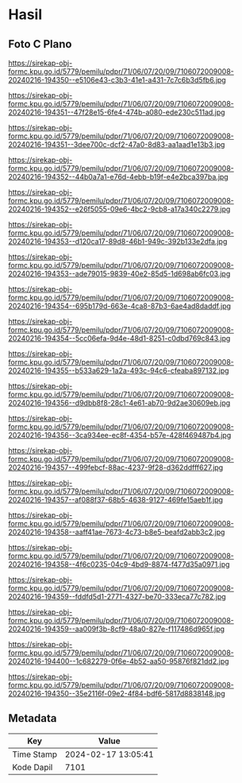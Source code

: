 # Hasil

## Foto C Plano

https://sirekap-obj-formc.kpu.go.id/5779/pemilu/pdpr/71/06/07/20/09/7106072009008-20240216-194350--e5106e43-c3b3-41e1-a431-7c7c6b3d5fb6.jpg

https://sirekap-obj-formc.kpu.go.id/5779/pemilu/pdpr/71/06/07/20/09/7106072009008-20240216-194351--47f28e15-6fe4-474b-a080-ede230c511ad.jpg

https://sirekap-obj-formc.kpu.go.id/5779/pemilu/pdpr/71/06/07/20/09/7106072009008-20240216-194351--3dee700c-dcf2-47a0-8d83-aa1aad1e13b3.jpg

https://sirekap-obj-formc.kpu.go.id/5779/pemilu/pdpr/71/06/07/20/09/7106072009008-20240216-194352--44b0a7a1-e76d-4ebb-b19f-e4e2bca397ba.jpg

https://sirekap-obj-formc.kpu.go.id/5779/pemilu/pdpr/71/06/07/20/09/7106072009008-20240216-194352--e26f5055-09e6-4bc2-9cb8-a17a340c2279.jpg

https://sirekap-obj-formc.kpu.go.id/5779/pemilu/pdpr/71/06/07/20/09/7106072009008-20240216-194353--d120ca17-89d8-46b1-949c-392b133e2dfa.jpg

https://sirekap-obj-formc.kpu.go.id/5779/pemilu/pdpr/71/06/07/20/09/7106072009008-20240216-194353--ade79015-9839-40e2-85d5-1d698ab6fc03.jpg

https://sirekap-obj-formc.kpu.go.id/5779/pemilu/pdpr/71/06/07/20/09/7106072009008-20240216-194354--695b179d-663e-4ca8-87b3-6ae4ad8daddf.jpg

https://sirekap-obj-formc.kpu.go.id/5779/pemilu/pdpr/71/06/07/20/09/7106072009008-20240216-194354--5cc06efa-9d4e-48d1-8251-c0dbd769c843.jpg

https://sirekap-obj-formc.kpu.go.id/5779/pemilu/pdpr/71/06/07/20/09/7106072009008-20240216-194355--b533a629-1a2a-493c-94c6-cfeaba897132.jpg

https://sirekap-obj-formc.kpu.go.id/5779/pemilu/pdpr/71/06/07/20/09/7106072009008-20240216-194356--d9dbb8f8-28c1-4e61-ab70-9d2ae30609eb.jpg

https://sirekap-obj-formc.kpu.go.id/5779/pemilu/pdpr/71/06/07/20/09/7106072009008-20240216-194356--3ca934ee-ec8f-4354-b57e-428f469487b4.jpg

https://sirekap-obj-formc.kpu.go.id/5779/pemilu/pdpr/71/06/07/20/09/7106072009008-20240216-194357--499febcf-88ac-4237-9f28-d362ddfff627.jpg

https://sirekap-obj-formc.kpu.go.id/5779/pemilu/pdpr/71/06/07/20/09/7106072009008-20240216-194357--af088f37-68b5-4638-9127-469fe15aeb1f.jpg

https://sirekap-obj-formc.kpu.go.id/5779/pemilu/pdpr/71/06/07/20/09/7106072009008-20240216-194358--aaff41ae-7673-4c73-b8e5-beafd2abb3c2.jpg

https://sirekap-obj-formc.kpu.go.id/5779/pemilu/pdpr/71/06/07/20/09/7106072009008-20240216-194358--4f6c0235-04c9-4bd9-8874-f477d35a0971.jpg

https://sirekap-obj-formc.kpu.go.id/5779/pemilu/pdpr/71/06/07/20/09/7106072009008-20240216-194359--fddfd5d1-2771-4327-be70-333eca77c782.jpg

https://sirekap-obj-formc.kpu.go.id/5779/pemilu/pdpr/71/06/07/20/09/7106072009008-20240216-194359--aa009f3b-8cf9-48a0-827e-f117486d965f.jpg

https://sirekap-obj-formc.kpu.go.id/5779/pemilu/pdpr/71/06/07/20/09/7106072009008-20240216-194400--1c682279-0f6e-4b52-aa50-95876f821dd2.jpg

https://sirekap-obj-formc.kpu.go.id/5779/pemilu/pdpr/71/06/07/20/09/7106072009008-20240216-194350--35e2116f-09e2-4f84-bdf6-5817d8838148.jpg


## Metadata

| Key        | Value               |
| ---------- | ------------------- |
| Time Stamp | 2024-02-17 13:05:41 |
| Kode Dapil | 7101                |



